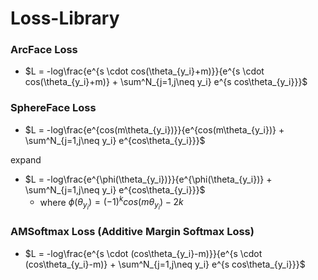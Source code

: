 # Loss-Library

### ArcFace Loss
- $L = -log\frac{e^{s \cdot cos(\theta_{y_i}+m)}}{e^{s \cdot cos(\theta_{y_i}+m)} + \sum^N_{j=1,j\neq y_i} e^{s cos\theta_{y_i}}}$


### SphereFace Loss
- $L = -log\frac{e^{cos(m\theta_{y_i})}}{e^{cos(m\theta_{y_i})} + \sum^N_{j=1,j\neq y_i} e^{cos\theta_{y_i}}}$

expand
- $L = -log\frac{e^{\phi(\theta_{y_i})}}{e^{\phi(\theta_{y_i})} + \sum^N_{j=1,j\neq y_i} e^{cos\theta_{y_i}}}$
    - where $\phi(\theta_{y_i}) = (-1)^k cos(m\theta_{y_i}) - 2k$

### AMSoftmax Loss (Additive Margin Softmax Loss)
- $L = -log\frac{e^{s \cdot (cos\theta_{y_i}-m)}}{e^{s \cdot (cos\theta_{y_i}-m)} + \sum^N_{j=1,j\neq y_i} e^{s cos\theta_{y_i}}}$
